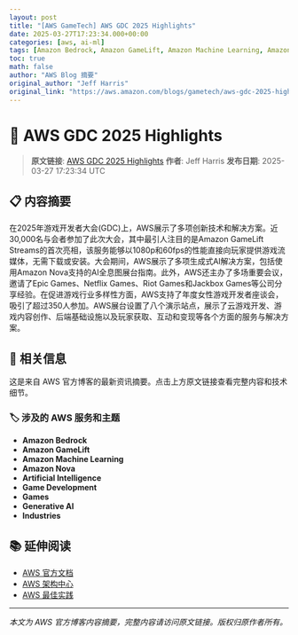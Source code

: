 ```yaml
---
layout: post
title: "[AWS GameTech] AWS GDC 2025 Highlights"
date: 2025-03-27T17:23:34.000+00:00
categories: [aws, ai-ml]
tags: [Amazon Bedrock, Amazon GameLift, Amazon Machine Learning, Amazon Nova, Artificial Intelligence, Game Development, Games, Generative AI, Industries]
toc: true
math: false
author: "AWS Blog 摘要"
original_author: "Jeff Harris"
original_link: "https://aws.amazon.com/blogs/gametech/aws-gdc-2025-highlights/"
---
```


# 🤖 AWS GDC 2025 Highlights

> **原文链接**: [AWS GDC 2025 Highlights](https://aws.amazon.com/blogs/gametech/aws-gdc-2025-highlights/)
> **作者**: Jeff Harris
> **发布日期**: 2025-03-27 17:23:34 UTC

## 📋 内容摘要

在2025年游戏开发者大会(GDC)上，AWS展示了多项创新技术和解决方案。近30,000名与会者参加了此次大会，其中最引人注目的是Amazon GameLift Streams的首次亮相，该服务能够以1080p和60fps的性能直接向玩家提供游戏流媒体，无需下载或安装。大会期间，AWS展示了多项生成式AI解决方案，包括使用Amazon Nova支持的AI全息图展台指南。此外，AWS还主办了多场重要会议，邀请了Epic Games、Netflix Games、Riot Games和Jackbox Games等公司分享经验。在促进游戏行业多样性方面，AWS支持了年度女性游戏开发者座谈会，吸引了超过350人参加。AWS展台设置了八个演示站点，展示了云游戏开发、游戏内容创作、后端基础设施以及玩家获取、互动和变现等各个方面的服务与解决方案。

## 🔗 相关信息

这是来自 AWS 官方博客的最新资讯摘要。点击上方原文链接查看完整内容和技术细节。

### 🏷️ 涉及的 AWS 服务和主题

- **Amazon Bedrock**
- **Amazon GameLift**
- **Amazon Machine Learning**
- **Amazon Nova**
- **Artificial Intelligence**
- **Game Development**
- **Games**
- **Generative AI**
- **Industries**

## 📚 延伸阅读

- [AWS 官方文档](https://docs.aws.amazon.com/)
- [AWS 架构中心](https://aws.amazon.com/architecture/)
- [AWS 最佳实践](https://aws.amazon.com/architecture/well-architected/)

---

*本文为 AWS 官方博客内容摘要，完整内容请访问原文链接。版权归原作者所有。*